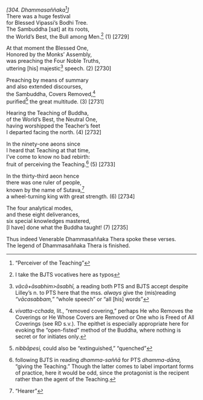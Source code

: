 *\[304. Dhammasaññaka*[^1]*\]*  
There was a huge festival  
for Blessed Vipassi’s Bodhi Tree.  
The Sambuddha \[sat\] at its roots,  
the World’s Best, the Bull among Men.[^2] (1) \[2729\]

At that moment the Blessed One,  
Honored by the Monks’ Assembly,  
was preaching the Four Noble Truths,  
uttering \[his\] majestic[^3] speech. (2) \[2730\]

Preaching by means of summary  
and also extended discourses,  
the Sambuddha, Covers Removed,[^4]  
purified[^5] the great multitude. (3) \[2731\]

Hearing the Teaching of Buddha,  
of the World’s Best, the Neutral One,  
having worshipped the Teacher’s feet  
I departed facing the north. (4) \[2732\]

In the ninety-one aeons since  
I heard that Teaching at that time,  
I’ve come to know no bad rebirth:  
fruit of perceiving the Teaching.[^6] (5) \[2733\]

In the thirty-third aeon hence  
there was one ruler of people,  
known by the name of Sutava,[^7]  
a wheel-turning king with great strength. (6) \[2734\]

The four analytical modes,  
and these eight deliverances,  
six special knowledges mastered,  
\[I have\] done what the Buddha taught! (7) \[2735\]

Thus indeed Venerable Dhammasaññaka Thera spoke these verses.  
The legend of Dhammasaññaka Thera is finished.  
[^1]: “Perceiver of the Teaching”  
[^2]: I take the BJTS vocatives here as typos  
[^3]: *vācā+āsabhim&gt;āsabhī,* a reading both PTS and BJTS accept
    despite Lilley’s n. to PTS here that the mss. *always* give the
    (mis)reading *“vācasabbam,”* “whole speech” or “all \[his\] words”  
[^4]: *vivatta-cchada,* lit., “removed covering,” perhaps He who Removes
    the Coverings or He Whose Covers are Removed or One who is Freed of
    All Coverings (see RD s.v.). The epithet is especially appropriate
    here for evoking the “open-fisted” method of the Buddha, where
    nothing is secret or for initiates only.  
[^5]: *nibbāpesi,* could also be “extinguished,” “quenched”  
[^6]: following BJTS in reading *dhamma-saññā* for PTS *dhamma-dāna,*
    “giving the Teaching.” Though the latter comes to label important
    forms of practice, here it would be odd, since the protagonist is
    the recipent rather than the agent of the Teaching.  
[^7]: “Hearer”
